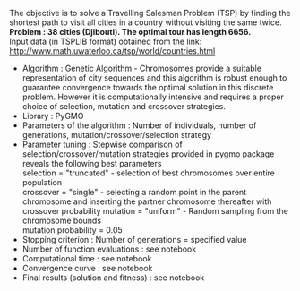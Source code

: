 The objective is to solve a Travelling Salesman Problem (TSP) by finding the shortest path to visit all cities in a country without visiting the same twice. 
**Problem : 38 cities (Djibouti). The optimal tour has length 6656.**<br>
Input data (in TSPLIB format) obtained from the link: http://www.math.uwaterloo.ca/tsp/world/countries.html

- Algorithm : Genetic Algorithm - Chromosomes provide a suitable representation of city sequences and this algorithm is robust enough to guarantee convergence towards the optimal solution in this discrete problem. However it is computationally intensive and requires a proper choice of selection, mutation and crossover strategies. 
- Library : PyGMO
- Parameters of the algorithm : Number of individuals, number of generations, mutation/crossover/selection strategy  
- Parameter tuning : Stepwise comparison of selection/crossover/mutation strategies provided in pygmo package reveals the following best parameters<br>
  selection = "truncated" - selection of best chromosomes over entire population<br>
  crossover = "single" - selecting a random point in the parent chromosome and inserting the partner chromosome thereafter with crossover probability
  mutation = "uniform" - Random sampling from the chromosome bounds<br>
  mutation probability = 0.05
- Stopping criterion : Number of generations = specified value
- Number of function evaluations : see notebook
- Computational time : see notebook
- Convergence curve : see notebook
- Final results (solution and fitness) : see notebook
